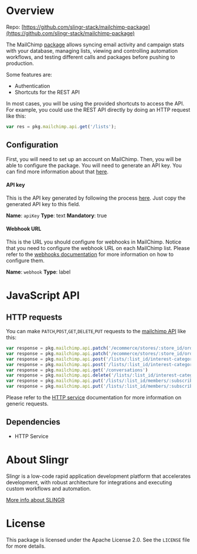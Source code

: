 # Overview
Repo: [https://github.com/slingr-stack/mailchimp-package](https://github.com/slingr-stack/mailchimp-package)

The MailChimp [package](https://platform-docs.slingr.io/dev-reference/data-model-and-logic/packages/) allows syncing email activity and campaign stats with your database, managing lists, viewing and controlling automation workflows, and testing different calls and packages before pushing to production.

Some features are:

- Authentication
- Shortcuts for the REST API

In most cases, you will be using the provided shortcuts to access the API. For example, you could use the REST API
directly by doing an HTTP request like this:

```js
var res = pkg.mailchimp.api.get('/lists');
```

## Configuration

First, you will need to set up an account on MailChimp. Then, you will be able to configure the package.
You will need to generate an API key. You can find more information about that [here](http://kb.mailchimp.com/integrations/api-integrations/about-api-keys).

#### API key

This is the API key generated by following the process [here](http://kb.mailchimp.com/integrations/api-integrations/about-api-keys).
Just copy the generated API key to this field.

**Name**: `apiKey`
**Type**: text
**Mandatory**: true

#### Webhook URL

This is the URL you should configure for webhooks in MailChimp. Notice that you need to configure the webhook URL on 
each MailChimp list. Please refer to the [webhooks documentation](https://mailchimp.com/developer/marketing/guides/sync-audience-data-webhooks/) 
for more information on how to configure them.

**Name**: `webhook`
**Type**: label

# JavaScript API

## HTTP requests
You can make `PATCH`,`POST`,`GET`,`DELETE`,`PUT` requests to the [mailchimp API](https://mailchimp.com/developer/marketing/guides/quick-start/) like this:
```javascript
var response = pkg.mailchimp.api.patch('/ecommerce/stores/:store_id/orders/:order_id', body)
var response = pkg.mailchimp.api.patch('/ecommerce/stores/:store_id/orders/:order_id')
var response = pkg.mailchimp.api.post('/lists/:list_id/interest-categories', body)
var response = pkg.mailchimp.api.post('/lists/:list_id/interest-categories')
var response = pkg.mailchimp.api.get('/conversations')
var response = pkg.mailchimp.api.delete('/lists/:list_id/interest-categories/:interest_category_id/interests/:interest_id')
var response = pkg.mailchimp.api.put('/lists/:list_id/members/:subscriber_hash', body)
var response = pkg.mailchimp.api.put('/lists/:list_id/members/:subscriber_hash')
```

Please refer to the [HTTP service](https://github.com/slingr-stack/http-service)
documentation for more information on generic requests.

## Dependencies
* HTTP Service

# About Slingr

Slingr is a low-code rapid application development platform that accelerates development, with robust architecture for integrations and executing custom workflows and automation.

[More info about SLINGR](https://slingr.io)

# License

This package is licensed under the Apache License 2.0. See the `LICENSE` file for more details.
